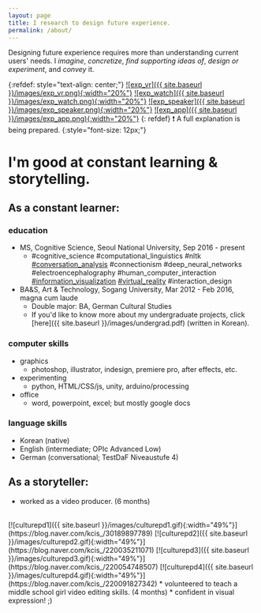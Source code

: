 ```yaml
---
layout: page
title: I research to design future experience.
permalink: /about/
---
```


Designing future experience requires more than understanding current users' needs. I *imagine*, *concretize*, *find supporting ideas of*, *design or experiment*, and *convey* it.

{:refdef: style="text-align: center;"}
[![exp_vr]({{ site.baseurl }}/images/exp_vr.png){:width="20%"}](https://sueannej.github.io/exp_vr)
[![exp_watch]({{ site.baseurl }}/images/exp_watch.png){:width="20%"}](https://sueannej.github.io/exp_watch)
[![exp_speaker]({{ site.baseurl }}/images/exp_speaker.png){:width="20%"}](https://sueannej.github.io/exp_speaker)
[![exp_app]({{ site.baseurl }}/images/exp_app.png){:width="20%"}](https://sueannej.github.io/exp_app)
{: refdef}
:exclamation: A full explanation is being prepared. {:style="font-size: 12px;"}

# I'm good at constant learning & storytelling.

## As a **constant learner**:
### education
* MS, Cognitive Science, Seoul National University, Sep 2016 - present
  * \#cognitive_science \#computational_linguistics \#nltk [\#conversation_analysis](https://sueannej.github.io/conversationalagent)
 \#connectionism \#deep_neural_networks \#electroencephalography \#human_computer_interaction [\#information_visualization](https://sueannej.github.io/infoviz) [\#virtual_reality](https://sueannej.github.io/vrui) \#interaction_design
* BA&S, Art & Technology, Sogang University, Mar 2012 - Feb 2016, magna cum laude
  * Double major: BA, German Cultural Studies
  * If you'd like to know more about my undergraduate projects, click [here]({{ site.baseurl }}/images/undergrad.pdf) (written in Korean).

### computer skills
* graphics
  * photoshop, illustrator, indesign, premiere pro, after effects, etc.
* experimenting
  * python, HTML/CSS/js, unity, arduino/processing
* office
  * word, powerpoint, excel; but mostly google docs

### language skills
* Korean (native)
* English (intermediate; OPIc Advanced Low)
* German (conversational; TestDaF Niveaustufe 4)

## As a **storyteller**:
* worked as a video producer. (6 months)
<br />
[![culturepd1]({{ site.baseurl }}/images/culturepd1.gif){:width="49%"}](https://blog.naver.com/kcis_/30189897789)
[![culturepd2]({{ site.baseurl }}/images/culturepd2.gif){:width="49%"}](https://blog.naver.com/kcis_/220035211071)
[![culturepd3]({{ site.baseurl }}/images/culturepd3.gif){:width="49%"}](https://blog.naver.com/kcis_/220054748507)
[![culturepd4]({{ site.baseurl }}/images/culturepd4.gif){:width="49%"}](https://blog.naver.com/kcis_/220091827342)
* volunteered to teach a middle school girl video editing skills. (4 months)
* confident in visual expression! ;)
